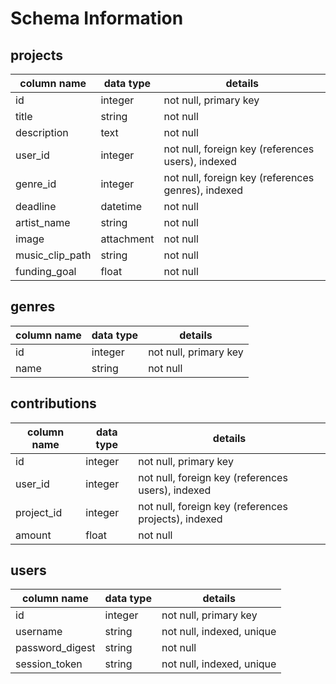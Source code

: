 # Schema Information

## projects
column name     | data type | details
----------------|-----------|-----------------------
id              | integer   | not null, primary key
title           | string    | not null
description     | text      | not null
user_id         | integer   | not null, foreign key (references users), indexed
genre_id        | integer   | not null, foreign key (references genres), indexed
deadline        | datetime  | not null
artist_name     | string    | not null
image           | attachment| not null
music_clip_path | string    | not null
funding_goal    | float     | not null


## genres
column name | data type | details
------------|-----------|-----------------------
id          | integer   | not null, primary key
name        | string    | not null

## contributions
column name | data type | details
------------|-----------|-----------------------
id          | integer   | not null, primary key
user_id     | integer   | not null, foreign key (references users), indexed
project_id  | integer   | not null, foreign key (references projects), indexed
amount      | float     | not null

## users
column name     | data type | details
----------------|-----------|-----------------------
id              | integer   | not null, primary key
username        | string    | not null, indexed, unique
password_digest | string    | not null
session_token   | string    | not null, indexed, unique
